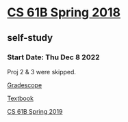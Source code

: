 # [CS 61B Spring 2018](https://sp18.datastructur.es)

## self-study

### Start Date:   Thu Dec 8 2022

Proj 2 & 3 were skipped.

[Gradescope](https://www.gradescope.com/courses/20666)

[Textbook](https://joshhug.gitbooks.io/hug61b/content/chap9/chap91.html)

[CS 61B Spring 2019](https://sp19.datastructur.es)
